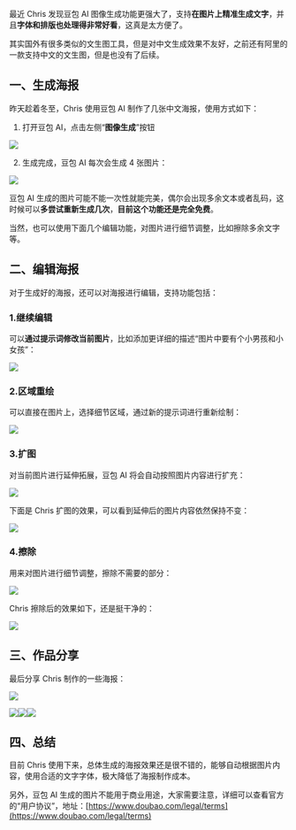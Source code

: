 最近 Chris 发现豆包 AI 图像生成功能更强大了，支持**在图片上精准生成文字**，并且**字体和排版也处理得非常好看**，这真是太方便了。



其实国外有很多类似的文生图工具，但是对中文生成效果不友好，之前还有阿里的一款支持中文的文生图，但是也没有了后续。

## 一、生成海报
昨天趁着冬至，Chris 使用豆包 AI 制作了几张中文海报，使用方式如下：

1. 打开豆包 AI，点击左侧“**图像生成**”按钮

![](https://cdn.nlark.com/yuque/0/2024/png/186051/1734835868868-2dd62c04-b9d3-4b35-85fd-4edbf2da6a2a.png)

2. 生成完成，豆包 AI 每次会生成 4 张图片：

![](https://cdn.nlark.com/yuque/0/2024/png/186051/1734836155668-182e02bf-f05b-48f9-9844-02d1d7b43ec6.png)

豆包 AI 生成的图片可能不能一次性就能完美，偶尔会出现多余文本或者乱码，这时候可以**多尝试重新生成几次**，**目前这个功能还是完全免费**。

当然，也可以使用下面几个编辑功能，对图片进行细节调整，比如擦除多余文字等。

## 二、编辑海报
对于生成好的海报，还可以对海报进行编辑，支持功能包括：

### 1.继续编辑
可以**通过提示词修改当前图片**，比如添加更详细的描述“图片中要有个小男孩和小女孩”：

![](https://cdn.nlark.com/yuque/0/2024/png/186051/1734836635262-bdc1d3fc-e1bb-4c32-8e0d-908f5b47f7c7.png)

### 2.区域重绘
可以直接在图片上，选择细节区域，通过新的提示词进行重新绘制：

![](https://cdn.nlark.com/yuque/0/2024/png/186051/1734836554891-20f154e4-b44d-4455-aa41-29682c951389.png)

### 3.扩图
对当前图片进行延伸拓展，豆包 AI 将会自动按照图片内容进行扩充：

![](https://cdn.nlark.com/yuque/0/2024/png/186051/1734836725055-bc5fc5be-7baf-47bb-a18f-c5b53e30502e.png)

下面是 Chris 扩图的效果，可以看到延伸后的图片内容依然保持不变：

![](https://cdn.nlark.com/yuque/0/2024/png/186051/1734836876519-be5f757f-db8f-49dd-8bd1-70b93c0280ab.png)

### 4.擦除
用来对图片进行细节调整，擦除不需要的部分：

![](https://cdn.nlark.com/yuque/0/2024/png/186051/1734837005059-db80a69a-52b5-45d2-8b34-bc23221bc90c.png)

Chris 擦除后的效果如下，还是挺干净的：

![](https://cdn.nlark.com/yuque/0/2024/png/186051/1734837053035-d9ebba9e-3f73-4e6d-bfc7-1c1215442c09.png)

## 三、作品分享
最后分享 Chris 制作的一些海报：

![](https://cdn.nlark.com/yuque/0/2024/png/186051/1734838000955-2e8d651a-d2ad-4efd-a260-85abfa50d9c6.png)

![](https://cdn.nlark.com/yuque/0/2024/png/186051/1734837758221-5b8887cc-7c1c-4c9c-83f1-8fee630a56fc.png)![](https://cdn.nlark.com/yuque/0/2024/png/186051/1734837756784-13682a75-7e1e-4851-9675-904cb55308ab.png)![](https://cdn.nlark.com/yuque/0/2024/png/186051/1734837756374-0d44f2ba-d193-4d45-989e-9d83188e7875.png)

## 四、总结
目前 Chris 使用下来，总体生成的海报效果还是很不错的，能够自动根据图片内容，使用合适的文字字体，极大降低了海报制作成本。

另外，豆包 AI 生成的图片不能用于商业用途，大家需要注意，详细可以查看官方的“用户协议”，地址：[https://www.doubao.com/legal/terms](https://www.doubao.com/legal/terms)

